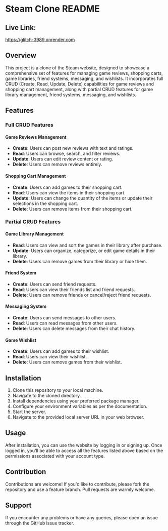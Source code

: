 # Steam Clone README
## Live Link:
https://glitch-3989.onrender.com
## Overview

This project is a clone of the Steam website, designed to showcase a comprehensive set of features for managing game reviews, shopping carts, game libraries, friend systems, messaging, and wishlists. It incorporates full CRUD (Create, Read, Update, Delete) capabilities for game reviews and shopping cart management, along with partial CRUD features for game library management, friend systems, messaging, and wishlists.

## Features

### Full CRUD Features

#### Game Reviews Management
- **Create**: Users can post new reviews with text and ratings.
- **Read**: Users can browse, search, and filter reviews.
- **Update**: Users can edit review content or rating.
- **Delete**: Users can remove reviews entirely.

#### Shopping Cart Management
- **Create**: Users can add games to their shopping cart.
- **Read**: Users can view the items in their shopping cart.
- **Update**: Users can change the quantity of the items or update their selections in the shopping cart.
- **Delete**: Users can remove items from their shopping cart.

### Partial CRUD Features

#### Game Library Management
- **Read**: Users can view and sort the games in their library after purchase.
- **Update**: Users can organize, categorize, or edit game details in their library.
- **Delete**: Users can remove games from their library or hide them.

#### Friend System
- **Create**: Users can send friend requests.
- **Read**: Users can view their friends list and friend requests.
- **Delete**: Users can remove friends or cancel/reject friend requests.

#### Messaging System
- **Create**: Users can send messages to other users.
- **Read**: Users can read messages from other users.
- **Delete**: Users can delete messages from their chat history.

#### Game Wishlist
- **Create**: Users can add games to their wishlist.
- **Read**: Users can view their wishlist.
- **Delete**: Users can remove games from their wishlist.

## Installation

1. Clone this repository to your local machine.
2. Navigate to the cloned directory.
3. Install dependencies using your preferred package manager.
4. Configure your environment variables as per the documentation.
5. Start the server.
6. Navigate to the provided local server URL in your web browser.

## Usage

After installation, you can use the website by logging in or signing up. Once logged in, you'll be able to access all the features listed above based on the permissions associated with your account type.

## Contribution

Contributions are welcome! If you'd like to contribute, please fork the repository and use a feature branch. Pull requests are warmly welcome.

## Support

If you encounter any problems or have any queries, please open an issue through the GitHub issue tracker.
